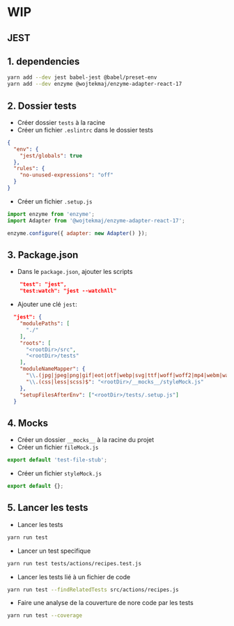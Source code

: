 # WIP

## JEST

## 1. dependencies

```bash
yarn add --dev jest babel-jest @babel/preset-env
yarn add --dev enzyme @wojtekmaj/enzyme-adapter-react-17
```

## 2. Dossier tests

- Créer dossier `tests` à la racine
- Créer un fichier `.eslintrc` dans le dossier tests

```json
{
  "env": {
    "jest/globals": true
  },
  "rules": {
    "no-unused-expressions": "off"
  }
}
```

- Créer un fichier `.setup.js`

```js
import enzyme from 'enzyme';
import Adapter from '@wojtekmaj/enzyme-adapter-react-17';

enzyme.configure({ adapter: new Adapter() });
```

## 3. Package.json

- Dans le `package.json`, ajouter les scripts

```json
    "test": "jest",
    "test:watch": "jest --watchAll"
```

- Ajouter une clé `jest`:

```json
  "jest": {
    "modulePaths": [
      "./"
    ],
    "roots": [
      "<rootDir>/src",
      "<rootDir>/tests"
    ],
    "moduleNameMapper": {
      "\\.(jpg|jpeg|png|gif|eot|otf|webp|svg|ttf|woff|woff2|mp4|webm|wav|mp3|m4a|aac|oga)$": "<rootDir>/__mocks__/fileMock.js",
      "\\.(css|less|scss)$": "<rootDir>/__mocks__/styleMock.js"
    },
    "setupFilesAfterEnv": ["<rootDir>/tests/.setup.js"]
  }
```

## 4. Mocks

- Créer un dossier `__mocks__` à la racine du projet
- Créer un fichier `fileMock.js`

```js
export default 'test-file-stub';
```

- Créer un fichier `styleMock.js`

```js
export default {};
```

## 5. Lancer les tests

- Lancer les tests

```bash
yarn run test
```

- Lancer un test specifique

```bash
yarn run test tests/actions/recipes.test.js            
```

- Lancer les tests lié à un fichier de code

```bash
yarn run test --findRelatedTests src/actions/recipes.js
```

- Faire une analyse de la couverture de nore code par les tests

```bash
yarn run test --coverage
```
